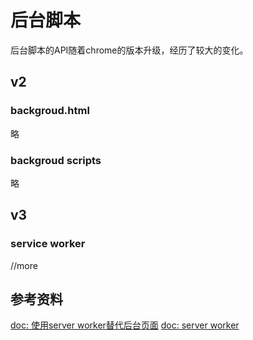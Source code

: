 # 后台脚本

后台脚本的API随着chrome的版本升级，经历了较大的变化。

## v2

### backgroud.html

略

### backgroud scripts

略

## v3

### service worker

//more

## 参考资料

[doc: 使用server worker替代后台页面](https://developer.chrome.com/docs/extensions/migrating/to-service-workers/)
[doc: server worker](https://developer.chrome.com/docs/extensions/mv3/service_workers/)
